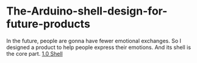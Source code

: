 # The-Arduino-shell-design-for-future-products
In the future, people are gonna have fewer emotional exchanges. So I designed a product to help people express their emotions. And its shell is the core part. 
[1.0 Shell](arduino(1).stl)
